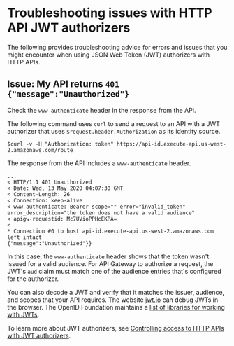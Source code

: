 # Troubleshooting issues with HTTP API JWT authorizers<a name="http-api-troubleshooting-jwt"></a>

The following provides troubleshooting advice for errors and issues that you might encounter when using JSON Web Token \(JWT\) authorizers with HTTP APIs\.

## Issue: My API returns `401 {"message":"Unauthorized"}`<a name="http-api-troubleshooting-lambda-internal-server-error"></a>

Check the `www-authenticate` header in the response from the API\.

The following command uses `curl` to send a request to an API with a JWT authorizer that uses `$request.header.Authorization` as its identity source\.

```
$curl -v -H "Authorization: token" https://api-id.execute-api.us-west-2.amazonaws.com/route
```

The response from the API includes a `www-authenticate` header\.

```
...
< HTTP/1.1 401 Unauthorized
< Date: Wed, 13 May 2020 04:07:30 GMT
< Content-Length: 26
< Connection: keep-alive
< www-authenticate: Bearer scope="" error="invalid_token" error_description="the token does not have a valid audience"
< apigw-requestid: Mc7UVioPPHcEKPA=
<
* Connection #0 to host api-id.execute-api.us-west-2.amazonaws.com left intact
{"message":"Unauthorized"}}
```

In this case, the `www-authenticate` header shows that the token wasn't issued for a valid audience\. For API Gateway to authorize a request, the JWT's `aud` claim must match one of the audience entries that's configured for the authorizer\.

You can also decode a JWT and verify that it matches the issuer, audience, and scopes that your API requires\. The website [jwt\.io](https://jwt.io/) can debug JWTs in the browser\. The OpenID Foundation maintains a [list of libraries for working with JWTs](https://openid.net/developers/jwt/)\. 

To learn more about JWT authorizers, see [Controlling access to HTTP APIs with JWT authorizers](http-api-jwt-authorizer.md)\.